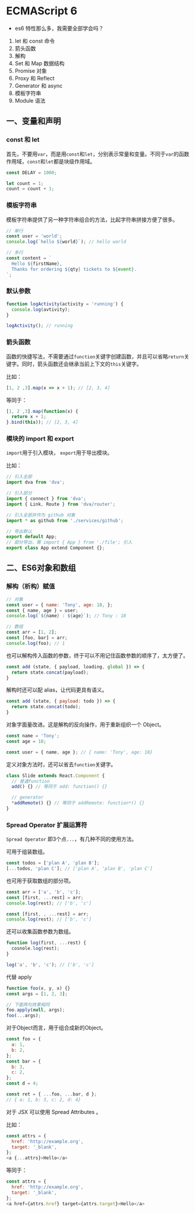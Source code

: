 # ECMAScript 6

- es6 特性那么多，我需要全部学会吗？

1. let 和 const 命令
2. 箭头函数
3. 解构
4. Set 和 Map 数据结构
5. Promise 对象
6. Proxy 和 Reflect
7. Generator 和 async
8. 模板字符串
9. Module 语法



## 一、变量和声明

### const 和 let

首先，不要用`var`，而是用`const`和`let`，分别表示常量和变量。不同于`var`的函数作用域，`const`和`let`都是块级作用域。

```js
const DELAY = 1000;

let count = 1;
count = count + 1;
```

### 模板字符串

模板字符串提供了另一种字符串组合的方法，比起字符串拼接方便了很多。

```js
// 单行
const user = 'world';
console.log(`hello ${world}`); // hello world

// 多行
const content = `
  Hello ${firstName},
  Thanks for ordering ${qty} tickets to ${event}.
`;
```


### 默认参数

```js
function logActivity(activity = 'running') {
  console.log(avtivity);
}

logActivity(); // running
```

### 箭头函数

函数的快捷写法，不需要通过`function`关键字创建函数，并且可以省略`return`关键字。同时，箭头函数还会继承当前上下文的`this`关键字。

比如：

```js
[1, 2 ,3].map(x => x + 1); // [2, 3, 4]
```

等同于：

```js
[1, 2 ,3].map(function(x) {
  return x + 1;
}.bind(this)); // [2, 3, 4]
```

### 模块的 import 和 export

`import`用于引入模块， `export`用于导出模块。

比如：

```js
// 引入全部
import dva from 'dva';

// 引入部分
import { connect } from 'dva';
import { Link, Route } from 'dva/router';

// 引入全部并作为 github 对象
import * as github from './services/github';

// 导出默认
export default App;
// 部分导出，需 import { App } from './file'; 引入
export class App extend Component {};
```

## 二、ES6对象和数组

### 解构（析构）赋值

```js
// 对象
const user = { name: 'Tony', age: 18, };
const { name, age } = user;
console.log(`${name} : ${age}`); // Tony : 18

// 数组
const arr = [1, 2];
const [foo, bar] = arr;
console.log(foo); // 1
```

也可以解构传入函数的参数，终于可以不用记住函数参数的顺序了，太方便了。

```js
const add (state, { payload, loading, global }) => {
  return state.concat(payload);
}
```

解构时还可以配 alias，让代码更具有语义。

```js
const add (state, { payload: todo }) => {
  return state.concat(todo);
}
```

对象字面量改进。这是解构的反向操作，用于重新组织一个 Object。

```js
const name = 'Tony';
const age = 18;

const user = { name, age }; // { name: 'Tony', age: 18}
```

定义对象方法时，还可以省去`function`关键字。

```js
class Slide extends React.Component {
  // 普通function
  add() {} // 等同于 add: function() {}

  // generator
  *addRemote() {} // 等同于 addRemote: function*() {}
}
```

### Spread Operator 扩展运算符

`Spread Operator` 即3个点`...`，有几种不同的使用方法。

可用于组装数组。

```js
const todos = ['plan A', 'plan B'];
[...todos, 'plan C']; // ['plan A', 'plan B', 'plan C']
```

也可用于获取数组的部分项。

```js
const arr = ['a', 'b', 'c'];
const [first, ...rest] = arr;
console.log(rest); // ['b', 'c']

const [first, , ...rest] = arr;
console.log(rest); // ['b', 'c']
```

还可以收集函数参数为数组。

```js
function log(first, ...rest) {
  cosnole.log(rest);
}

log('a', 'b', 'c'); // ['b', 'c']
```

代替 apply

```js
function foo(x, y, x) {}
const args = [1, 2, 3];

// 下面两句效果相同
foo.apply(null, args);
foo(...args);
```

对于Object而言，用于组合成新的Object。

```js
const foo = {
  a: 1,
  b: 2,
};
const bar = {
  b: 3,
  c: 2,
};
const d = 4;

const ret = { ...foo, ...bar, d };
// { a: 1, b: 3, c: 2, d: 4}
```

对于 JSX 可以使用 Spread Attributes 。

比如：

```js
const attrs = {
  href: 'http://example.org',
  target: '_blank',
};
<a {...attrs}>Hello</a>
```

等同于：

```js
const attrs = {
  href: 'http://example.org',
  target: '_blank',
};
<a href={attrs.href} target={attrs.target}>Hello</a>
```